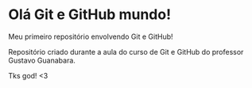 # Olá Git e GitHub mundo!

 Meu primeiro repositório envolvendo Git e GitHub!

 Repositório criado durante a aula do curso de Git e GitHub do professor Gustavo Guanabara.

 Tks god! <3